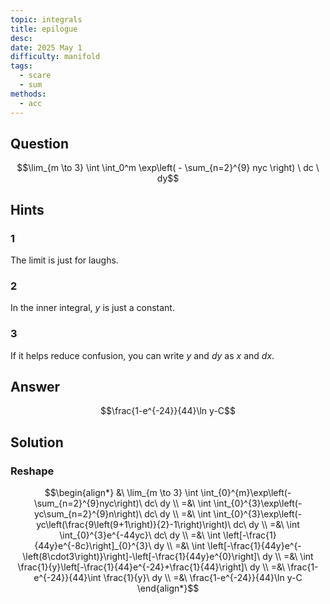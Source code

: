```yaml
---
topic: integrals
title: epilogue
desc: 
date: 2025 May 1
difficulty: manifold
tags:
  - scare
  - sum
methods:
  - acc
---
```



## Question
```math
\lim_{m \to 3}
  \int
    \int_0^m
      \exp\left(
        - \sum_{n=2}^{9}
          nyc
      \right)
  \ dc
\ dy
```


## Hints

### 1
The limit is just for laughs.

### 2
In the inner integral, $y$ is just a constant.

### 3
If it helps reduce confusion, you can write $y$ and $dy$ as $x$ and $dx$.


## Answer
```math
\frac{1-e^{-24}}{44}\ln y-C
```


## Solution

### Reshape
```math
\begin{align*}
  &\ \lim_{m \to 3} \int \int_{0}^{m}\exp\left(-\sum_{n=2}^{9}nyc\right)\ dc\ dy
  \\ =&\ \int \int_{0}^{3}\exp\left(-yc\sum_{n=2}^{9}n\right)\ dc\ dy
  \\ =&\ \int \int_{0}^{3}\exp\left(-yc\left(\frac{9\left(9+1\right)}{2}-1\right)\right)\ dc\ dy
  \\ =&\ \int \int_{0}^{3}e^{-44yc}\ dc\ dy
  \\ =&\ \int \left[-\frac{1}{44y}e^{-8c}\right]_{0}^{3}\ dy
  \\ =&\ \int \left[-\frac{1}{44y}e^{-\left(8\cdot3\right)}\right]-\left[-\frac{1}{44y}e^{0}\right]\ dy
  \\ =&\ \int \frac{1}{y}\left[-\frac{1}{44}e^{-24}+\frac{1}{44}\right]\ dy
  \\ =&\ \frac{1-e^{-24}}{44}\int \frac{1}{y}\ dy
  \\ =&\ \frac{1-e^{-24}}{44}\ln y-C
\end{align*}
```
